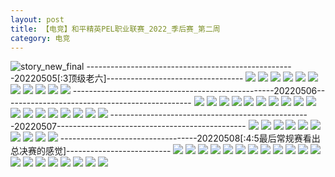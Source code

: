 ```yaml
---
layout: post
title: 【电竞】和平精英PEL职业联赛_2022_季后赛_第二周
category: 电竞
---
```

![story_new_final](http://rbwl8nwm4.hd-bkt.clouddn.com/img/story_new_final_0322.png)
----------------------------------------------------20220505[:3顶级老六]----------------------------------
![](http://rc5p5sl4z.hd-bkt.clouddn.com/img/pel-220505-1.jpg)
![](http://rc5p5sl4z.hd-bkt.clouddn.com/img/pel-220505-2.jpg)
![](http://rc5p5sl4z.hd-bkt.clouddn.com/img/pel-220505-3.jpg)
![](http://rc5p5sl4z.hd-bkt.clouddn.com/img/pel-220505-4.jpg)
![](http://rc5p5sl4z.hd-bkt.clouddn.com/img/pel-220505-10.jpg)
![](http://rc5p5sl4z.hd-bkt.clouddn.com/img/pel-220505-11.jpg)
![](http://rc5p5sl4z.hd-bkt.clouddn.com/img/pel-220505-5.jpg)
![](http://rc5p5sl4z.hd-bkt.clouddn.com/img/pel-220505-6.jpg)
![](http://rc5p5sl4z.hd-bkt.clouddn.com/img/pel-220505-7.jpg)
![](http://rc5p5sl4z.hd-bkt.clouddn.com/img/pel-220505-8.jpg)
![](http://rc5p5sl4z.hd-bkt.clouddn.com/img/pel-220505-9.jpg)
--------------------------------------------------20220506-----------------------------------------------
![](http://rc5p5sl4z.hd-bkt.clouddn.com/img/pel-220506-new-1.jpg)
![](http://rc5p5sl4z.hd-bkt.clouddn.com/img/pel-220506-new-2.jpg)
![](http://rc5p5sl4z.hd-bkt.clouddn.com/img/pel-220506-new-3.jpg)
![](http://rc5p5sl4z.hd-bkt.clouddn.com/img/pel-220506-new-4.jpg)
![](http://rc5p5sl4z.hd-bkt.clouddn.com/img/pel-220506-new-5.jpg)
![](http://rc5p5sl4z.hd-bkt.clouddn.com/img/pel-220506-4.jpg)
![](http://rc5p5sl4z.hd-bkt.clouddn.com/img/pel-220506-7.jpg)
![](http://rc5p5sl4z.hd-bkt.clouddn.com/img/pel-220506-1.jpg)
![](http://rc5p5sl4z.hd-bkt.clouddn.com/img/pel-220506-2.jpg)
![](http://rc5p5sl4z.hd-bkt.clouddn.com/img/pel-220506-3.jpg)
![](http://rc5p5sl4z.hd-bkt.clouddn.com/img/pel-220506-5.jpg)
![](http://rc5p5sl4z.hd-bkt.clouddn.com/img/pel-220506-6.jpg)
![](http://rc5p5sl4z.hd-bkt.clouddn.com/img/pel-220506-8.jpg)
![](http://rc5p5sl4z.hd-bkt.clouddn.com/img/pel-220506-9.jpg)
![](http://rc5p5sl4z.hd-bkt.clouddn.com/img/pel-220506-10.jpg)
![](http://rc5p5sl4z.hd-bkt.clouddn.com/img/pel-220506-14.jpg)
![](http://rc5p5sl4z.hd-bkt.clouddn.com/img/pel-220506-12.jpg)
![](http://rc5p5sl4z.hd-bkt.clouddn.com/img/pel-220506-13.jpg)
--------------------------------------------------20220507-----------------------------------------------
![](http://rc5p5sl4z.hd-bkt.clouddn.com/img/pel-220507-10.jpg)
![](http://rc5p5sl4z.hd-bkt.clouddn.com/img/pel-220507-9.jpg)
![](http://rc5p5sl4z.hd-bkt.clouddn.com/img/pel-220507-8.jpg)
![](http://rc5p5sl4z.hd-bkt.clouddn.com/img/pel-220507-7.jpg)
![](http://rc5p5sl4z.hd-bkt.clouddn.com/img/pel-220507-6.jpg)
![](http://rc5p5sl4z.hd-bkt.clouddn.com/img/pel-220507-5.jpg)
![](http://rc5p5sl4z.hd-bkt.clouddn.com/img/pel-220507-4.jpg)
![](http://rc5p5sl4z.hd-bkt.clouddn.com/img/pel-220507-3.jpg)
![](http://rc5p5sl4z.hd-bkt.clouddn.com/img/pel-220507-2.jpg)
![](http://rc5p5sl4z.hd-bkt.clouddn.com/img/pel-220507-1.jpg)
----------------------------------20220508[:4:5最后常规赛看出总决赛的感觉]--------------------------
![](http://rc5p5sl4z.hd-bkt.clouddn.com/img/pel-220508-1.jpg)
![](http://rc5p5sl4z.hd-bkt.clouddn.com/img/pel-220508-2.jpg)
![](http://rc5p5sl4z.hd-bkt.clouddn.com/img/pel-220508-3.jpg)
![](http://rc5p5sl4z.hd-bkt.clouddn.com/img/pel-220508-4.jpg)
![](http://rc5p5sl4z.hd-bkt.clouddn.com/img/pel-220508-5.jpg)
![](http://rc5p5sl4z.hd-bkt.clouddn.com/img/pel-220508-6.jpg)
![](http://rc5p5sl4z.hd-bkt.clouddn.com/img/pel-220508-7.jpg)
![](http://rc5p5sl4z.hd-bkt.clouddn.com/img/pel-220508-8.jpg)
![](http://rc5p5sl4z.hd-bkt.clouddn.com/img/pel-220508-9.jpg)
![](http://rc5p5sl4z.hd-bkt.clouddn.com/img/pel-220508-10.jpg)
![](http://rc5p5sl4z.hd-bkt.clouddn.com/img/pel-220508-11.jpg)
![](http://rc5p5sl4z.hd-bkt.clouddn.com/img/pel-220508-12.jpg)
![](http://rc5p5sl4z.hd-bkt.clouddn.com/img/pel-220508-13.jpg)
![](http://rc5p5sl4z.hd-bkt.clouddn.com/img/pel-220508-14.jpg)
![](http://rc5p5sl4z.hd-bkt.clouddn.com/img/pel-220508-15.jpg)
![](http://rc5p5sl4z.hd-bkt.clouddn.com/img/pel-220508-16.jpg)
![](http://rc5p5sl4z.hd-bkt.clouddn.com/img/pel-220508-17.jpg)
![](http://rc5p5sl4z.hd-bkt.clouddn.com/img/pel-220508-18.jpg)
![](http://rc5p5sl4z.hd-bkt.clouddn.com/img/pel-220508-19.jpg)
![](http://rc5p5sl4z.hd-bkt.clouddn.com/img/pel-220508-20.jpg)